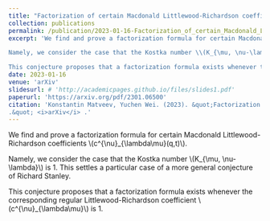 ```yaml
---
title: "Factorization of certain Macdonald Littlewood-Richardson coefficients"
collection: publications
permalink: /publication/2023-01-16-Factorization_of_certain_Macdonald_Littlewood-Richardson_coefficients
excerpt: 'We find and prove a factorization formula for certain Macdonald Littlewood-Richardson coefficients \\(c^{\nu}_{\lambda\mu}(q,t)\\). 

Namely, we consider the case that the Kostka number \\(K_{\mu, \nu-\lambda}\\) is 1. This settles a particular case of a more general conjecture of Richard Stanley. 

This conjecture proposes that a factorization formula exists whenever the corresponding regular Littlewood-Richardson coefficient \\(c^{\nu}_{\lambda\mu}\\) is 1.'
date: 2023-01-16
venue: 'arXiv'
slidesurl: # 'http://academicpages.github.io/files/slides1.pdf'
paperurl: 'https://arxiv.org/pdf/2301.06500'
citation: 'Konstantin Matveev, Yuchen Wei. (2023). &quot;Factorization of certain Macdonald Littlewood-Richardson coefficients
.&quot; <i>arXiv</i> .'
---
```


We find and prove a factorization formula for certain Macdonald Littlewood-Richardson coefficients \\(c^{\nu}_{\lambda\mu}(q,t)\\). 

Namely, we consider the case that the Kostka number \\(K_{\mu, \nu-\lambda}\\) is 1. This settles a particular case of a more general conjecture of Richard Stanley. 

This conjecture proposes that a factorization formula exists whenever the corresponding regular Littlewood-Richardson coefficient \\(c^{\nu}_{\lambda\mu}\\) is 1.

<!--
The contents above will be part of a list of publications, if the user clicks the link for the publication than the contents of section will be rendered as a full page, allowing you to provide more information about the paper for the reader. When publications are displayed as a single page, the contents of the above "citation" field will automatically be included below this section in a smaller font.
-->